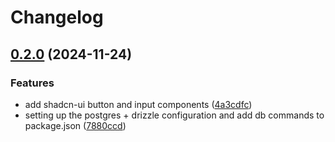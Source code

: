 # Changelog

## [0.2.0](https://github.com/0xprasanth/byte-auction/compare/byte-auction-v0.1.0...byte-auction@v0.2.0) (2024-11-24)


### Features

* add shadcn-ui button and input components ([4a3cdfc](https://github.com/0xprasanth/byte-auction/commit/4a3cdfca485418ccae7f8b8f51bd5883c414c087))
* setting up the postgres + drizzle configuration and add db commands to package.json ([7880ccd](https://github.com/0xprasanth/byte-auction/commit/7880ccd40162d7f24d045b9019109dd9f3b0db9e))
